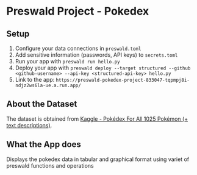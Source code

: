 # Preswald Project - Pokedex

## Setup
1. Configure your data connections in `preswald.toml`
2. Add sensitive information (passwords, API keys) to `secrets.toml`
3. Run your app with `preswald run hello.py`
4. Deploy your app with `preswald deploy --target structured --github <github-username> --api-key <structured-api-key> hello.py`
5. Link to the app: `https://preswald-pokedex-project-833047-tqpmpj8i-ndjz2ws6la-ue.a.run.app/`

## About the Dataset
The dataset is obtained from [Kaggle - Pokédex For All 1025 Pokémon (+ text descriptions)](https://www.kaggle.com/datasets/rzgiza/pokdex-for-all-1025-pokemon-w-text-description).

## What the App does
Displays the pokedex data in tabular and graphical format using variet of preswald functions and operations